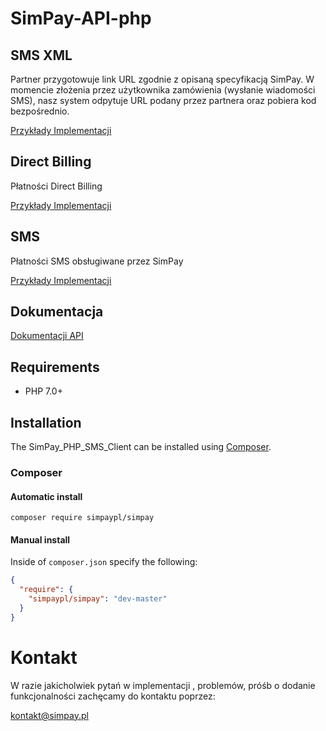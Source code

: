 # SimPay-API-php

## SMS XML
Partner przygotowuje link URL zgodnie z opisaną specyfikacją SimPay. W momencie złożenia przez użytkownika zamówienia (wysłanie wiadomości SMS), nasz system odpytuje URL podany przez partnera oraz pobiera kod bezpośrednio.

[Przykłady Implementacji](https://github.com/SimPaypl/SimPay-API-php/tree/master/examples/smsXml)

## Direct Billing
Płatności Direct Billing

[Przykłady Implementacji](https://github.com/SimPaypl/SimPay-API-php/tree/master/examples/directbilling)

## SMS
Płatności SMS obsługiwane przez SimPay

[Przykłady Implementacji](https://github.com/SimPaypl/SimPay-API-php/tree/master/examples/sms)

## Dokumentacja
[Dokumentacji API](https://docs.simpay.pl/#wstep)

## Requirements
* PHP 7.0+

## Installation

The SimPay_PHP_SMS_Client can be installed using [Composer](https://packagist.org/packages/simpaypl/simpay).

### Composer

#### Automatic install
```composer require simpaypl/simpay```

#### Manual install
Inside of `composer.json` specify the following:

``` json
{
  "require": {
    "simpaypl/simpay": "dev-master"
  }
}
```

# Kontakt
W razie jakicholwiek pytań w implementacji , problemów, próśb o dodanie funkcjonalności zachęcamy do kontaktu poprzez:

<kontakt@simpay.pl>
